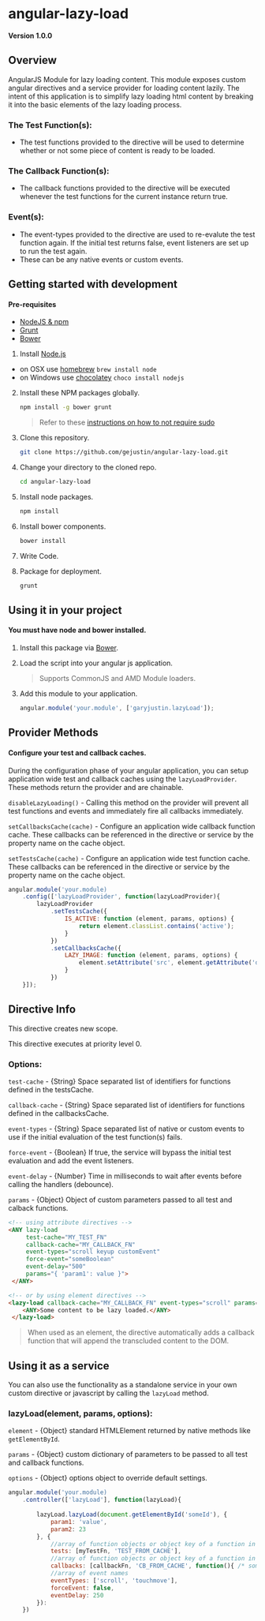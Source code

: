 # angular-lazy-load
**Version 1.0.0**

## Overview
AngularJS Module for lazy loading content. This module exposes custom angular directives and a service provider for loading content lazily.
The intent of this application is to simplify lazy loading html content by breaking it into the basic elements of the lazy loading process.

### The Test Function(s):
 - The test functions provided to the directive will be used to determine whether or not some piece of content is ready to be loaded.
 
### The Callback Function(s):
 - The callback functions provided to the directive will be executed whenever the test functions for the current instance return true.
 
### Event(s):
 - The event-types provided to the directive are used to re-evalute the test function again. If the initial test returns false, event listeners are set up to run the test again.
 - These can be any native events or custom events.

## Getting started with development

#### Pre-requisites
- [NodeJS & npm](http://nodejs.org/)
- [Grunt](http://gruntjs.com/getting-started)
- [Bower](http://bower.io/#install-bower)

1. Install [Node.js](http://nodejs.org)
 - on OSX use [homebrew](http://brew.sh) `brew install node`
 - on Windows use [chocolatey](https://chocolatey.org/) `choco install nodejs`
 
2. Install these NPM packages globally.

    ```bash
    npm install -g bower grunt
    ```

    >Refer to these [instructions on how to not require sudo](https://github.com/sindresorhus/guides/blob/master/npm-global-without-sudo.md)
    
3. Clone this repository.
    ```bash
    git clone https://github.com/gejustin/angular-lazy-load.git
    ```
4. Change your directory to the cloned repo.
    ```bash
    cd angular-lazy-load
    ```

5. Install node packages.
    ```bash
    npm install
    ```
    
6. Install bower components.
    ```bash
    bower install
    ```
    
7. Write Code.

8. Package for deployment.
    ```bash
    grunt
    ```

## Using it in your project

#### You must have node and bower installed.

1. Install this package via [Bower](http://bower.io/#install-bower).

2. Load the script into your angular js application.
 
    >Supports CommonJS and AMD Module loaders.
 
3. Add this module to your application.
    ```javascript
    angular.module('your.module', ['garyjustin.lazyLoad']);
    ```

## Provider Methods

#### Configure your test and callback caches.
During the configuration phase of your angular application, you can setup application wide test and callback caches using the
`lazyLoadProvider`. These methods return the provider and are chainable.

`disableLazyLoading()` - Calling this method on the provider will prevent all test functions and events and immediately fire all callbacks immediately.

`setCallbacksCache(cache)` - Configure an application wide callback function cache. These callbacks can be referenced in the directive or service by the property name on the cache object.

`setTestsCache(cache)` - Configure an application wide test function cache. These callbacks can be referenced in the directive or service by the property name on the cache object.

```JavaScript
angular.module('your.module)
    .config(['lazyLoadProvider', function(lazyLoadProvider){
        lazyLoadProvider
            .setTestsCache({
                IS_ACTIVE: function (element, params, options) {
                    return element.classList.contains('active');
                }
            })
            .setCallbacksCache({
                LAZY_IMAGE: function (element, params, options) {
                    element.setAttribute('src', element.getAttribute('data-src')); 
                }
            })
    }]);
```

## Directive Info
This directive creates new scope.

This directive executes at priority level 0.

### Options:

`test-cache` - {String} Space separated list of identifiers for functions defined in the testsCache.

`callback-cache` - {String} Space separated list of identifiers for functions defined in the callbacksCache.

`event-types` - {String} Space separated list of native or custom events to use if the initial evaluation of the test function(s) fails.

`force-event` - {Boolean} If true, the service will bypass the initial test evaluation and add the event listeners.

`event-delay` - {Number} Time in milliseconds to wait after events before calling the handlers (debounce).

`params` - {Object} Object of custom parameters passed to all test and calback functions.

```html
<!-- using attribute directives -->
<ANY lazy-load 
     test-cache="MY_TEST_FN" 
     callback-cache="MY_CALLBACK_FN"
     event-types="scroll keyup customEvent"
     force-event="someBoolean"
     event-delay="500"
     params="{ 'param1': value }">
 </ANY>

<!-- or by using element directives -->
<lazy-load callback-cache="MY_CALLBACK_FN" event-types="scroll" params="{ 'param1': value }">
    <ANY>Some content to be lazy loaded.</ANY>
 </lazy-load>
```

>When used as an element, the directive automatically adds a callback function that will append the transcluded content to the DOM.

## Using it as a service
You can also use the functionality as a standalone service in your own custom directive or javascript by calling the `lazyLoad` method.

### lazyLoad(element, params, options):
`element` - {Object} standard HTMLElement returned by native methods like `getElementById`.

`params` - {Object} custom dictionary of parameters to be passed to all test and callback functions.

`options` - {Object} options object to override default settings.

```JavaScript
angular.module('your.module)
    .controller(['lazyLoad'], function(lazyLoad){
        
        lazyLoad.lazyLoad(document.getElementById('someId'), {
            param1: 'value',
            param2: 23
        }, {
            //array of function objects or object key of a function in your testCache
            tests: [myTestFn, 'TEST_FROM_CACHE'],
            //array of function objects or object key of a function in your callbackCache
            callbacks: [callbackFn, 'CB_FROM_CACHE', function(){ /* some anonymous function */ }],
            //array of event names
            eventTypes: ['scroll', 'touchmove'],
            forceEvent: false,
            eventDelay: 250
        }):
    })
``` 
